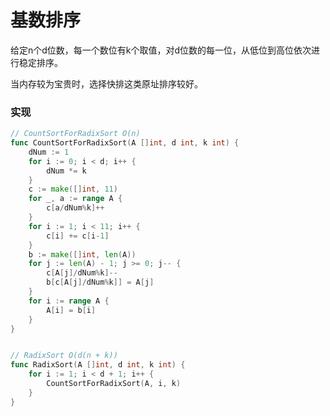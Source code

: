 # 基数排序

给定n个d位数，每一个数位有k个取值，对d位数的每一位，从低位到高位依次进行稳定排序。

当内存较为宝贵时，选择快排这类原址排序较好。

### 实现
```go
// CountSortForRadixSort O(n)
func CountSortForRadixSort(A []int, d int, k int) {
	dNum := 1
	for i := 0; i < d; i++ {
		dNum *= k
	}
	c := make([]int, 11)
	for _, a := range A {
		c[a/dNum%k]++
	}
	for i := 1; i < 11; i++ {
		c[i] += c[i-1]
	}
	b := make([]int, len(A))
	for j := len(A) - 1; j >= 0; j-- {
		c[A[j]/dNum%k]--
		b[c[A[j]/dNum%k]] = A[j]
	}
	for i := range A {
		A[i] = b[i]
	}
}


// RadixSort O(d(n + k))
func RadixSort(A []int, d int, k int) {
	for i := 1; i < d + 1; i++ {
		CountSortForRadixSort(A, i, k)
	}
}
```

